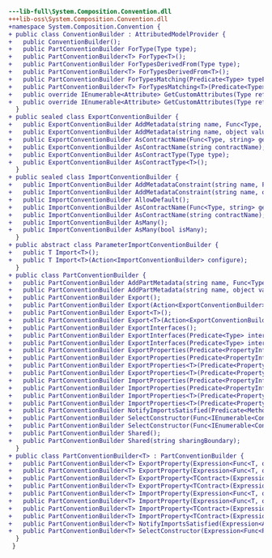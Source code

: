 ﻿```diff
---lib-full\System.Composition.Convention.dll
+++lib-oss\System.Composition.Convention.dll
+namespace System.Composition.Convention {
+ public class ConventionBuilder : AttributedModelProvider {
+   public ConventionBuilder();
+   public PartConventionBuilder ForType(Type type);
+   public PartConventionBuilder<T> ForType<T>();
+   public PartConventionBuilder ForTypesDerivedFrom(Type type);
+   public PartConventionBuilder<T> ForTypesDerivedFrom<T>();
+   public PartConventionBuilder ForTypesMatching(Predicate<Type> typeFilter);
+   public PartConventionBuilder<T> ForTypesMatching<T>(Predicate<Type> typeFilter);
+   public override IEnumerable<Attribute> GetCustomAttributes(Type reflectedType, MemberInfo member);
+   public override IEnumerable<Attribute> GetCustomAttributes(Type reflectedType, ParameterInfo parameter);
  }
+ public sealed class ExportConventionBuilder {
+   public ExportConventionBuilder AddMetadata(string name, Func<Type, object> getValueFromPartType);
+   public ExportConventionBuilder AddMetadata(string name, object value);
+   public ExportConventionBuilder AsContractName(Func<Type, string> getContractNameFromPartType);
+   public ExportConventionBuilder AsContractName(string contractName);
+   public ExportConventionBuilder AsContractType(Type type);
+   public ExportConventionBuilder AsContractType<T>();
  }
+ public sealed class ImportConventionBuilder {
+   public ImportConventionBuilder AddMetadataConstraint(string name, Func<Type, object> getConstraintValueFromPartType);
+   public ImportConventionBuilder AddMetadataConstraint(string name, object value);
+   public ImportConventionBuilder AllowDefault();
+   public ImportConventionBuilder AsContractName(Func<Type, string> getContractNameFromPartType);
+   public ImportConventionBuilder AsContractName(string contractName);
+   public ImportConventionBuilder AsMany();
+   public ImportConventionBuilder AsMany(bool isMany);
  }
+ public abstract class ParameterImportConventionBuilder {
+   public T Import<T>();
+   public T Import<T>(Action<ImportConventionBuilder> configure);
  }
+ public class PartConventionBuilder {
+   public PartConventionBuilder AddPartMetadata(string name, Func<Type, object> getValueFromPartType);
+   public PartConventionBuilder AddPartMetadata(string name, object value);
+   public PartConventionBuilder Export();
+   public PartConventionBuilder Export(Action<ExportConventionBuilder> exportConfiguration);
+   public PartConventionBuilder Export<T>();
+   public PartConventionBuilder Export<T>(Action<ExportConventionBuilder> exportConfiguration);
+   public PartConventionBuilder ExportInterfaces();
+   public PartConventionBuilder ExportInterfaces(Predicate<Type> interfaceFilter);
+   public PartConventionBuilder ExportInterfaces(Predicate<Type> interfaceFilter, Action<Type, ExportConventionBuilder> exportConfiguration);
+   public PartConventionBuilder ExportProperties(Predicate<PropertyInfo> propertyFilter);
+   public PartConventionBuilder ExportProperties(Predicate<PropertyInfo> propertyFilter, Action<PropertyInfo, ExportConventionBuilder> exportConfiguration);
+   public PartConventionBuilder ExportProperties<T>(Predicate<PropertyInfo> propertyFilter);
+   public PartConventionBuilder ExportProperties<T>(Predicate<PropertyInfo> propertyFilter, Action<PropertyInfo, ExportConventionBuilder> exportConfiguration);
+   public PartConventionBuilder ImportProperties(Predicate<PropertyInfo> propertyFilter);
+   public PartConventionBuilder ImportProperties(Predicate<PropertyInfo> propertyFilter, Action<PropertyInfo, ImportConventionBuilder> importConfiguration);
+   public PartConventionBuilder ImportProperties<T>(Predicate<PropertyInfo> propertyFilter);
+   public PartConventionBuilder ImportProperties<T>(Predicate<PropertyInfo> propertyFilter, Action<PropertyInfo, ImportConventionBuilder> importConfiguration);
+   public PartConventionBuilder NotifyImportsSatisfied(Predicate<MethodInfo> methodFilter);
+   public PartConventionBuilder SelectConstructor(Func<IEnumerable<ConstructorInfo>, ConstructorInfo> constructorSelector);
+   public PartConventionBuilder SelectConstructor(Func<IEnumerable<ConstructorInfo>, ConstructorInfo> constructorSelector, Action<ParameterInfo, ImportConventionBuilder> importConfiguration);
+   public PartConventionBuilder Shared();
+   public PartConventionBuilder Shared(string sharingBoundary);
  }
+ public class PartConventionBuilder<T> : PartConventionBuilder {
+   public PartConventionBuilder<T> ExportProperty(Expression<Func<T, object>> propertySelector);
+   public PartConventionBuilder<T> ExportProperty(Expression<Func<T, object>> propertySelector, Action<ExportConventionBuilder> exportConfiguration);
+   public PartConventionBuilder<T> ExportProperty<TContract>(Expression<Func<T, object>> propertySelector);
+   public PartConventionBuilder<T> ExportProperty<TContract>(Expression<Func<T, object>> propertySelector, Action<ExportConventionBuilder> exportConfiguration);
+   public PartConventionBuilder<T> ImportProperty(Expression<Func<T, object>> propertySelector);
+   public PartConventionBuilder<T> ImportProperty(Expression<Func<T, object>> propertySelector, Action<ImportConventionBuilder> importConfiguration);
+   public PartConventionBuilder<T> ImportProperty<TContract>(Expression<Func<T, object>> propertySelector);
+   public PartConventionBuilder<T> ImportProperty<TContract>(Expression<Func<T, object>> propertySelector, Action<ImportConventionBuilder> importConfiguration);
+   public PartConventionBuilder<T> NotifyImportsSatisfied(Expression<Action<T>> methodSelector);
+   public PartConventionBuilder<T> SelectConstructor(Expression<Func<ParameterImportConventionBuilder, T>> constructorSelector);
  }
 }
```
